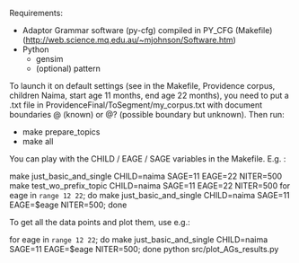 Requirements:
  - Adaptor Grammar software (py-cfg) compiled in PY_CFG (Makefile)
    (http://web.science.mq.edu.au/~mjohnson/Software.htm)
  - Python
    - gensim
    - (optional) pattern
 
To launch it on default settings (see in the Makefile, Providence corpus, 
children Naima, start age 11 months, end age 22 months), you need to put a .txt
file in ProvidenceFinal/ToSegment/my_corpus.txt with document boundaries @ 
(known) or @? (possible boundary but unknown). Then run:
  - make prepare_topics
  - make all

You can play with the CHILD / EAGE / SAGE variables in the Makefile. E.g. :

make just_basic_and_single CHILD=naima SAGE=11 EAGE=22 NITER=500
make test_wo_prefix_topic CHILD=naima SAGE=11 EAGE=22 NITER=500
for eage in `range 12 22`; do make just_basic_and_single CHILD=naima SAGE=11 EAGE=$eage NITER=500; done

To get all the data points and plot them, use e.g.:

for eage in `range 12 22`; do make just_basic_and_single CHILD=naima SAGE=11 EAGE=$eage NITER=500; done
python src/plot_AGs_results.py
